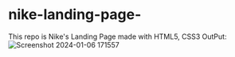 # nike-landing-page-
This repo is Nike's Landing Page made with HTML5, CSS3
OutPut: ![Screenshot 2024-01-06 171557](https://github.com/Premium07/nike-landing-page-/assets/88884106/f42faf2d-c1a7-456c-ad14-475ce19c9bcc)

